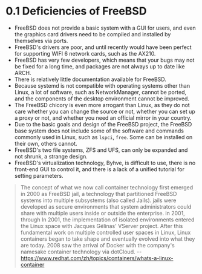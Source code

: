 # 0.1 Deficiencies of FreeBSD

- FreeBSD does not provide a basic system with a GUI for users, and even the graphics card drivers need to be compiled and installed by themselves via ports.
- FreeBSD's drivers are poor, and until recently would have been perfect for supporting WIFI 6 network cards, such as the AX210.
- FreeBSD has very few developers, which means that your bugs may not be fixed for a long time, and packages are not always up to date like ARCH.
- There is relatively little documentation available for FreeBSD.
- Because systemd is not compatible with operating systems other than Linux, a lot of software, such as NetworkManager, cannot be ported, and the components of the desktop environment cannot be improved.
- The FreeBSD chicory is even more arrogant than Linux, as they do not care whether you can change the source or not, whether you can set up a proxy or not, and whether you need an official mirror in your country.
- Due to the basic goals and design of the FreeBSD project, the FreeBSD base system does not include some of the software and commands commonly used in Linux, such as `lspci`, `free`. Some can be installed on their own, others cannot.
- FreeBSD's two file systems, ZFS and UFS, can only be expanded and not shrunk, a strange design.
- FreeBSD's virtualization technology, Byhve, is difficult to use, there is no front-end GUI to control it, and there is a lack of a unified tutorial for setting parameters.

>The concept of what we now call container technology first emerged in 2000 as FreeBSD jail, a technology that partitioned FreeBSD systems into multiple subsystems (also called Jails). jails were developed as secure environments that system administrators could share with multiple users inside or outside the enterprise. in 2001, through In 2001, the implementation of isolated environments entered the Linux space with Jacques Gélinas' VServer project. After this fundamental work on multiple controlled user spaces in Linux, Linux containers began to take shape and eventually evolved into what they are today. 2008 saw the arrival of Docker with the company's namesake container technology via dotCloud. -- <https://www.redhat.com/zh/topics/containers/whats-a-linux-container>


